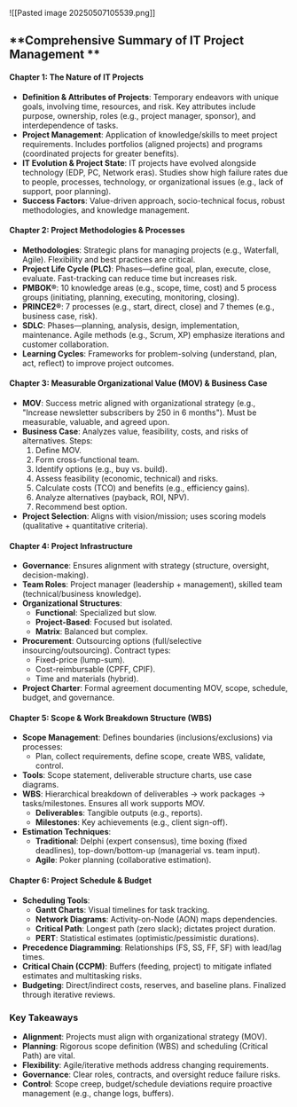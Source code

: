 ![[Pasted image 20250507105539.png]]
## **Comprehensive Summary of IT Project Management **


#### **Chapter 1: The Nature of IT Projects**  
- **Definition & Attributes of Projects**: Temporary endeavors with unique goals, involving time, resources, and risk. Key attributes include purpose, ownership, roles (e.g., project manager, sponsor), and interdependence of tasks.  
- **Project Management**: Application of knowledge/skills to meet project requirements. Includes portfolios (aligned projects) and programs (coordinated projects for greater benefits).  
- **IT Evolution & Project State**: IT projects have evolved alongside technology (EDP, PC, Network eras). Studies show high failure rates due to people, processes, technology, or organizational issues (e.g., lack of support, poor planning).  
- **Success Factors**: Value-driven approach, socio-technical focus, robust methodologies, and knowledge management.  

#### **Chapter 2: Project Methodologies & Processes**  
- **Methodologies**: Strategic plans for managing projects (e.g., Waterfall, Agile). Flexibility and best practices are critical.  
- **Project Life Cycle (PLC)**: Phases—define goal, plan, execute, close, evaluate. Fast-tracking can reduce time but increases risk.  
- **PMBOK®**: 10 knowledge areas (e.g., scope, time, cost) and 5 process groups (initiating, planning, executing, monitoring, closing).  
- **PRINCE2®**: 7 processes (e.g., start, direct, close) and 7 themes (e.g., business case, risk).  
- **SDLC**: Phases—planning, analysis, design, implementation, maintenance. Agile methods (e.g., Scrum, XP) emphasize iterations and customer collaboration.  
- **Learning Cycles**: Frameworks for problem-solving (understand, plan, act, reflect) to improve project outcomes.  

#### **Chapter 3: Measurable Organizational Value (MOV) & Business Case**  
- **MOV**: Success metric aligned with organizational strategy (e.g., "Increase newsletter subscribers by 250 in 6 months"). Must be measurable, valuable, and agreed upon.  
- **Business Case**: Analyzes value, feasibility, costs, and risks of alternatives. Steps:  
  1. Define MOV.  
  2. Form cross-functional team.  
  3. Identify options (e.g., buy vs. build).  
  4. Assess feasibility (economic, technical) and risks.  
  5. Calculate costs (TCO) and benefits (e.g., efficiency gains).  
  6. Analyze alternatives (payback, ROI, NPV).  
  7. Recommend best option.  
- **Project Selection**: Aligns with vision/mission; uses scoring models (qualitative + quantitative criteria).  

#### **Chapter 4: Project Infrastructure**  
- **Governance**: Ensures alignment with strategy (structure, oversight, decision-making).  
- **Team Roles**: Project manager (leadership + management), skilled team (technical/business knowledge).  
- **Organizational Structures**:  
  - **Functional**: Specialized but slow.  
  - **Project-Based**: Focused but isolated.  
  - **Matrix**: Balanced but complex.  
- **Procurement**: Outsourcing options (full/selective insourcing/outsourcing). Contract types:  
  - Fixed-price (lump-sum).  
  - Cost-reimbursable (CPFF, CPIF).  
  - Time and materials (hybrid).  
- **Project Charter**: Formal agreement documenting MOV, scope, schedule, budget, and governance.  

#### **Chapter 5: Scope & Work Breakdown Structure (WBS)**  
- **Scope Management**: Defines boundaries (inclusions/exclusions) via processes:  
  - Plan, collect requirements, define scope, create WBS, validate, control.  
- **Tools**: Scope statement, deliverable structure charts, use case diagrams.  
- **WBS**: Hierarchical breakdown of deliverables → work packages → tasks/milestones. Ensures all work supports MOV.  
  - **Deliverables**: Tangible outputs (e.g., reports).  
  - **Milestones**: Key achievements (e.g., client sign-off).  
- **Estimation Techniques**:  
  - **Traditional**: Delphi (expert consensus), time boxing (fixed deadlines), top-down/bottom-up (managerial vs. team input).  
  - **Agile**: Poker planning (collaborative estimation).  

#### **Chapter 6: Project Schedule & Budget**  
- **Scheduling Tools**:  
  - **Gantt Charts**: Visual timelines for task tracking.  
  - **Network Diagrams**: Activity-on-Node (AON) maps dependencies.  
  - **Critical Path**: Longest path (zero slack); dictates project duration.  
  - **PERT**: Statistical estimates (optimistic/pessimistic durations).  
- **Precedence Diagramming**: Relationships (FS, SS, FF, SF) with lead/lag times.  
- **Critical Chain (CCPM)**: Buffers (feeding, project) to mitigate inflated estimates and multitasking risks.  
- **Budgeting**: Direct/indirect costs, reserves, and baseline plans. Finalized through iterative reviews.  

### **Key Takeaways**  
- **Alignment**: Projects must align with organizational strategy (MOV).  
- **Planning**: Rigorous scope definition (WBS) and scheduling (Critical Path) are vital.  
- **Flexibility**: Agile/iterative methods address changing requirements.  
- **Governance**: Clear roles, contracts, and oversight reduce failure risks.  
- **Control**: Scope creep, budget/schedule deviations require proactive management (e.g., change logs, buffers).  

